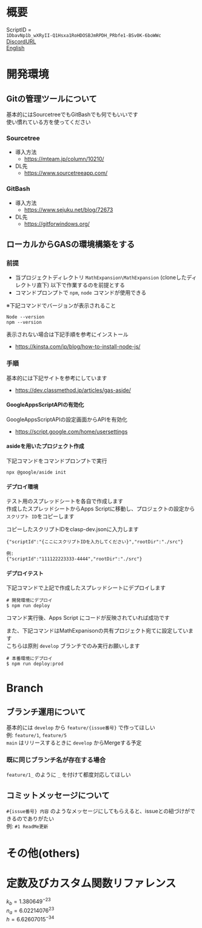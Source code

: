 <!--
Copyright 2023 MathExpansion

Licensed under the Apache License, Version 2.0 (the "License");
you may not use this file except in compliance with the License.
You may obtain a copy of the License at

      http://www.apache.org/licenses/LICENSE-2.0

Unless required by applicable law or agreed to in writing, software
distributed under the License is distributed on an "AS IS" BASIS,
WITHOUT WARRANTIES OR CONDITIONS OF ANY KIND, either express or implied.
See the License for the specific language governing permissions and
limitations under the License.
-->

# 概要


ScriptID =  
`1DbavNp1b_wXRyII-Q1Hsxa1RoHDOSBJmRPDH_PRbfe1-BSv0K-6boWWc`  
[DiscordURL](https://discord.gg/tKj4anHgu8)  
[English](docs/README_ENG.md)

# 開発環境

## Gitの管理ツールについて

基本的にはSourcetreeでもGitBashでも何でもいいです  
使い慣れている方を使ってください

### Sourcetree

- 導入方法
  - <https://mteam.jp/column/10210/>
- DL先
  - <https://www.sourcetreeapp.com/>

### GitBash

- 導入方法
  - <https://www.sejuku.net/blog/72673>
- DL先
  - <https://gitforwindows.org/>

## ローカルからGASの環境構築をする

### 前提

- 当プロジェクトディレクトリ `MathExpansion\MathExpansion` (cloneしたディレクトリ直下) 以下で作業するのを前提とする
- コマンドプロンプトで `npm`, `node` コマンドが使用できる

※下記コマンドでバージョンが表示されること

```
Node --version
npm --version
```

表示されない場合は下記手順を参考にインストール

- <https://kinsta.com/jp/blog/how-to-install-node-js/>

### 手順

基本的には下記サイトを参考にしています

- <https://dev.classmethod.jp/articles/gas-aside/>

#### GoogleAppsScriptAPIの有効化

GoogleAppsScriptAPIの設定画面からAPIを有効化

- <https://script.google.com/home/usersettings>

#### asideを用いたプロジェクト作成

下記コマンドをコマンドプロンプトで実行

```
npx @google/aside init
```

#### デプロイ環境

テスト用のスプレッドシートを各自で作成します  
作成したスプレッドシートからApps Scriptに移動し、プロジェクトの設定から `スクリプト ID`をコピーします

コピーしたスクリプトIDをclasp-dev.jsonに入力します

```
{"scriptId":"{ここにスクリプトIDを入力してください}","rootDir":"./src"}

例:
{"scriptId":"111122223333-4444","rootDir":"./src"}
```

#### デプロイテスト

下記コマンドで上記で作成したスプレッドシートにデプロイします

```
# 開発環境にデプロイ
$ npm run deploy
```

コマンド実行後、Apps Script にコードが反映されていれば成功です

また、下記コマンドはMathExpanisonの共有プロジェクト宛てに設定しています  
こちらは原則 `develop` ブランチでのみ実行お願いします

```
# 本番環境にデプロイ
$ npm run deploy:prod
```

# Branch

## ブランチ運用について

基本的には `develop` から `feature/{issue番号}` で作ってほしい  
例: `feature/1`, `feature/5`  
`main` はリリースするときに `develop` からMergeする予定

### 既に同じブランチ名が存在する場合

`feature/1_` のように `_` を付けて都度対応してほしい

## コミットメッセージについて

`#{issue番号} 内容` のようなメッセージにしてもらえると、issueとの紐づけができるのでありがたい  
例: `#1 ReadMe更新`

# その他(others)


# 定数及びカスタム関数リファレンス

$k_b = 1.380649^{-23}$  
$n_a = 6.02214076^{23}$  
$h = 6.62607015^{-34}$

